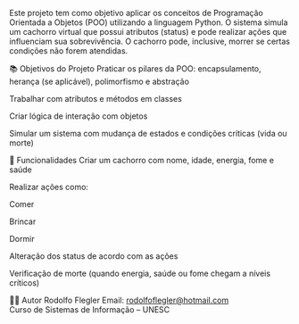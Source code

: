 Este projeto tem como objetivo aplicar os conceitos de Programação Orientada a Objetos (POO) utilizando a linguagem Python. O sistema simula um cachorro virtual que possui atributos (status) e pode realizar ações que influenciam sua sobrevivência. O cachorro pode, inclusive, morrer se certas condições não forem atendidas.

📚 Objetivos do Projeto
Praticar os pilares da POO: encapsulamento, herança (se aplicável), polimorfismo e abstração

Trabalhar com atributos e métodos em classes

Criar lógica de interação com objetos

Simular um sistema com mudança de estados e condições críticas (vida ou morte)

🚀 Funcionalidades
Criar um cachorro com nome, idade, energia, fome e saúde

Realizar ações como:

Comer

Brincar

Dormir

Alteração dos status de acordo com as ações

Verificação de morte (quando energia, saúde ou fome chegam a níveis críticos)

👨‍💻 Autor
Rodolfo Flegler
Email: rodolfoflegler@hotmail.com  
Curso de Sistemas de Informação – UNESC
